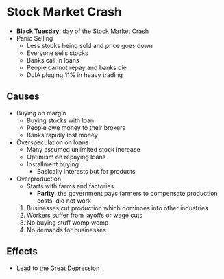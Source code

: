 # Stock Market Crash
- **Black Tuesday**, day of the Stock Market Crash
- Panic Selling
    - Less stocks being sold and price goes down
    - Everyone sells stocks
    - Banks call in loans
    - People cannot repay and banks die
    - DJIA pluging 11% in heavy trading
## Causes
- Buying on margin
    - Buying stocks with loan
    - People owe money to their brokers
    - Banks rapidly lost money
- Overspeculation on loans
    - Many assumed unlimited stock increase
    - Optimism on repaying loans
    - Installment buying
        - Basically interests but for products
- Overproduction
    - Starts with farms and factories
        - **Parity**, the government pays farmers to compensate production costs, did not work
    1. Businesses cut production which dominoes into other industries
    2. Workers suffer from layoffs or wage cuts
    3. No buying stuff womp womp
    4. No demands for businesses

## Effects
- Lead to [the Great Depression](great_depression.md)
